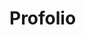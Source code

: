 # Profolio

<!-- ###  Insignias Alura Latam 🥇 -->

<p align="center">
<!-- <img  width="150"  src="https://user-images.githubusercontent.com/109878301/193426143-82934fab-96c3-4951-8c52-a1d448030258.png">
<img  width="150"  src="https://user-images.githubusercontent.com/109878301/193426147-6f07da1f-b1af-4458-b020-7b4db2dbac10.png">
<img  width="150"  src="https://user-images.githubusercontent.com/109878301/193426157-6de98486-0db0-41ca-b112-2b9615edc207.png">
<img  width="150"  src="https://user-images.githubusercontent.com/109878301/193426163-f7c24298-99cb-4547-a535-cddf614c6729.png">
<img  width="150"  src="https://user-images.githubusercontent.com/109878301/193426167-715decf2-e7d4-4e33-9288-90cc0c785084.png">
<img  width="150"  src="https://user-images.githubusercontent.com/109878301/193426169-7ae4b24a-3475-471a-aac8-4b4f6c4a208a.png"> -->
</p>
